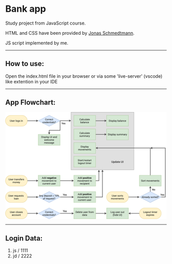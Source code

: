 # Bank app

Study project from JavaScript course.

HTML and CSS have been provided by [Jonas Schmedtmann](https://www.udemy.com/user/jonasschmedtmann/).

JS script implemented by me.

---

## How to use:

Open the index.html file in your browser or via some 'live-server' (vscode) like extention in your IDE

---

## App Flowchart:

![](./Bankist-flowchart.png)

---

## Login Data:

1. js / 1111
1. jd / 2222
